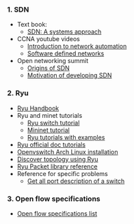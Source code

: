 
### 1. SDN
- Text book: 
	- [SDN: A systems approach](https://sdn.systemsapproach.org/index.html)
- CCNA youtube videos
	- [Introduction to network automation](https://www.youtube.com/watch?v=4tsBgMCPVuc&list=PLxbwE86jKRgMpuZuLBivzlM8s2Dk5lXBQ&index=119)
	- [Software defined networks](https://www.youtube.com/watch?v=4tsBgMCPVuc&list=PLxbwE86jKRgMpuZuLBivzlM8s2Dk5lXBQ&index=119)
- Open networking summit
	- [Origins of SDN](https://www.youtube.com/watch?v=4Cb91JT-Xb4)
	- [Motivation of developing SDN](https://www.youtube.com/watch?v=YHeyuD89n1Y) 

### 2. Ryu
- [Ryu Handbook](https://osrg.github.io/ryu-book/en/html/openflow_protocol.html#action)
- Ryu and minet tutorials
	- [Ryu switch tutorial](https://github.com/scc365/tutorial-ryu?tab=readme-ov-file#links)
	- [Mininet tutorial](https://github.com/scc365/tutorial-mininet)
	- [Ryu tutorials with examples](https://github.com/knetsolutions/learn-sdn-with-ryu)
- [Ryu official doc tutorials](https://ryu.readthedocs.io/en/latest/writing_ryu_app.html)
- [Openvswitch Arch Linux installation](https://wiki.archlinux.org/title/Open_vSwitch)
- [Discover topology using Ryu](https://github.com/Ehsan70/RyuApps/blob/master/TopoDiscoveryInRyu.md)
- [Ryu Packet library reference](https://osrg.github.io/ryu-book/en/html/packet_lib.html)
- Reference for specific problems
	- [Get all port description of a switch](https://sourceforge.net/p/ryu/mailman/message/35381262/)

### 3. Open flow specifications
- [Open flow specifications list](https://opennetworking.org/software-defined-standards/specifications/)